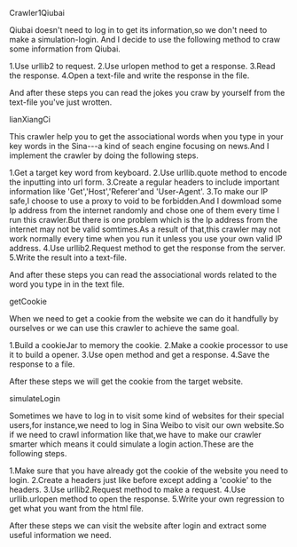 Crawler1Qiubai

Qiubai doesn't need to log in to get its information,so we don't need to make a simulation-login. And I decide to use the following method to craw some information from Qiubai.

1.Use urllib2 to request.
2.Use urlopen method to get a response.
3.Read the response.
4.Open a text-file and write the response in the file.

And after these steps you can read the jokes you craw by yourself from the text-file you've just wrotten.


lianXiangCi

This crawler help you to get the associational words when you type in your key words in the Sina---a kind of seach engine focusing on news.And I implement the crawler by doing the following steps.

1.Get a target key word from keyboard.
2.Use urllib.quote method to encode the inputting into url form.
3.Create a regular headers to include important information like 'Get','Host','Referer'and 'User-Agent'.
3.To make our IP safe,I choose to use a proxy to void to be forbidden.And I dowmload some Ip address from the internet randomly and chose one of them every time I run this crawler.But there is one problem which is the Ip address from the internet may not be valid somtimes.As a result of that,this crawler may not work normally every time when you run it unless you use your own valid IP address.
4.Use urllib2.Request method to get the response from the server.
5.Write the result into a text-file.

And after these steps you can read the associational words related to the word you type in in the text file.


getCookie

When we need to get a cookie from the website we can do it handfully by ourselves or we can use this crawler to achieve the same goal.

1.Build a cookieJar to memory the cookie.
2.Make a cookie processor to use it to build a opener.
3.Use open method and get a response.
4.Save the response to a file.

After these steps we will get the cookie from the target website.


simulateLogin

Sometimes we have to log in to visit some kind of websites for their special users,for instance,we need to log in Sina Weibo to visit our own website.So if we need to crawl information like that,we have to make our crawler smarter which means it could simulate a login action.These are the following steps.

1.Make sure that you have already got the cookie of the website you need to login.
2.Create a headers just like before except adding a 'cookie' to the headers.
3.Use urllib2.Request method to make a request.
4.Use urllib.urlopen method to open the response.
5.Write your own regression to get what you want from the html file.

After these steps we can visit the website after login and extract some useful information we need.
